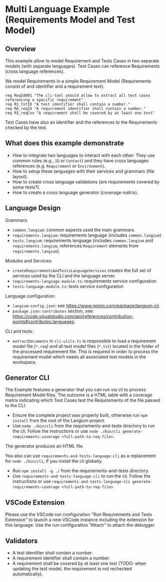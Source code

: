 # Multi Language Example (Requirements Model and Test Model)

## Overview

This example allow to model Requirement and Tests Cases in two separate models (with separate languages). Test Cases can reference Requirements (cross language references).

We model Requirements in a simple Requirement Model (Requirements consist of and identifier and a requirement text):

```text
req ReqId001 "The cli-tool should allow to extract all test cases referencing a specific requirement"
req R1_tstID "A test identifier shall contain a number."
req RA_reqID "A requirement identifier shall contain a number."
req R3_reqCov "A requirement shall be covered by at least one test"
```

Test Cases have also an identifier and the references to the Requirements checked by the test.

## What does this example demonstrate

* How to integrate two languages to interact with each other: They use common rules (e.g., `ID` or `Contact`) and they have cross languages references (e.g. `Requirement` or `Environment`).
* How to setup these languages with their services and grammars (file layout).
* How to create cross language validations (are requirements covered by some tests?).
* How to create a cross language generator (coverage matrix).

## Language Design

Grammars:

* `common.langium`: common aspects used the main grammars.
* `requirements.langium`: requirements language (includes `common.langium`)
* `tests.langium`: requirements language (includes `common.langium` and `requirements.langium`, references `Requirement` elements from `requirements.langium`).

Modules and Services:

* `createRequirementsAndTestsLanguageServices` creates the full set of services used by the CLI and the language server.
* `requirements-language-module.ts`: requirements service configuration
* `tests-language-module.ts`: tests service configuration

Language configuration:

* `langium-config.json`: see https://www.npmjs.com/package/langium-cli.
* `package.json`: `contributes` section, see: https://code.visualstudio.com/api/references/contribution-points#contributes.languages.

CLI and tests:

* `extractDocuments` in `cli-utils.ts` is responsible to load a requirement model file (`*.req`) and all test model files (`*.tst`) located in the folder of the processed requirement file. This is required in order to process the requirement model which needs all associated test models in the workspace.

## Generator CLI

The Example features a generator that you can run via cli to process Requirement Model files. The outcome is a HTML table with a coverage matrix indicating which Test Cases test the Requirements of the file passed to the CLI.

* Ensure the complete project was properly built, otherwise run `npm install` from the root of the Langium project.
* Use `node ./bin/cli` from the requirements-and-tests directory to run the cli. Follow the instructions or use `node ./bin/cli generate-requirements-coverage <full-path-to-req-file>`.

The generator produces an HTML file.

You also can use `requirements-and-tests-language-cli` as a replacement for `node ./bin/cli`, if you install the cli globally.

* Run `npm install -g ./` from the requirements-and-tests directory.
* Use `requirements-and-tests-language-cli` to run the cli. Follow the instructions or use `requirements-and-tests-language-cli generate-requirements-coverage <full-path-to-req-file>`.

## VSCode Extension

Please use the VSCode run configuration "Run Requirements and Tests Extension" to launch a new VSCode instance including the extension for this language.
Use the run configuration "Attach" to attach the debugger.

## Validators

* A test identifier shall contain a number.
* A requirement identifier shall contain a number.
* A requirement shall be covered by at least one test (TODO: when updating the test model, the requirement is not rechecked automatically).
